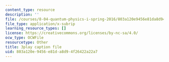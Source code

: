 ```yaml
---
content_type: resource
description: ''
file: /courses/8-04-quantum-physics-i-spring-2016/803a120e9456e81da8d94f26422a22a7_EJWG9-etPFw.srt
file_type: application/x-subrip
learning_resource_types: []
license: https://creativecommons.org/licenses/by-nc-sa/4.0/
ocw_type: OCWFile
resourcetype: Other
title: 3play caption file
uid: 803a120e-9456-e81d-a8d9-4f26422a22a7
---
```

